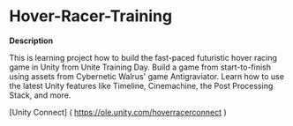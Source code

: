 # Hover-Racer-Training


**Description**

This is learning project how to build the fast-paced futuristic hover racing game in Unity from Unite Training Day.
Build a game from start-to-finish using assets from Cybernetic Walrus' game Antigraviator. 
Learn how to use the latest Unity features like Timeline, Cinemachine, the Post Processing Stack, and more. 

[Unity Connect] ( https://ole.unity.com/hoverracerconnect )

